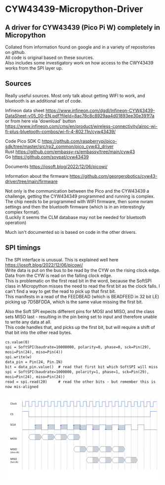 # CYW43439-Micropython-Driver
## A driver for CYW43439 (Pico Pi W) completely in Micropython

Collated from information found on google and in a variety of repositories on github.   
All code is original based on these sources.  
Also includes some investigatory work on how access to the CWY43439 works from the SPI layer up.  


## Sources
Really useful sources. 
Most only talk about getting WIFI to work, and bluetooth is an additional set of code.   


Infineon data sheet
https://www.infineon.com/dgdl/Infineon-CYW43439-DataSheet-v05_00-EN.pdf?fileId=8ac78c8c8929aa4d01893ee30e391f7a    
or from here via 'download' button     
https://www.infineon.com/cms/en/product/wireless-connectivity/airoc-wi-fi-plus-bluetooth-combos/wi-fi-4-802.11n/cyw43439/    

Code
Pico SDK C  https://github.com/raspberrypi/pico-sdk/tree/master/src/rp2_common/pico_cyw43_driver     
Rust        https://github.com/embassy-rs/embassy/tree/main/cyw43     
Go          https://github.com/soypat/cyw43439     

Documents
https://iosoft.blog/2022/12/06/picowi/     

Information about the firmware
https://github.com/georgerobotics/cyw43-driver/tree/main/firmware     


Not only is the communication between the Pico and the CYW43439 a challenge, getting the CYW434349 programmed and running is complex.   
The chip needs to be programmed with WIFI firmware, then some nvram settings and then the bluetooth firmware (which is in an interestingly complex format).   
(Luckily it seems the CLM database may not be needed for bluetooth operation)    

Much isn't documented so is based on code in the other drivers.   

## SPI timings

The SPI interface is unusual. This is explained well here https://iosoft.blog/2022/12/06/picowi/   
Write data is put on the bus to be read by the CYW on the rising clock edge.       
Data from the CYW is read on the falling clock edge.   
This is problematic on the first read bit in the word, because the SoftSPI class in Micropython misses the need to read the first bit as the clock falls. I can't find a way to get the read to pick up that first bit.    
This manifests in a read of the FEEDBEAD (which is BEADFEED in 32 bit LE) picking up 7D5BFDDA, which is the same value missing the first bit.   

Also the Soft SPI expects different pins for MOSI and MISO, and the class sets MISO last - resulting in the pin being set to input and therefore unable to write any data at all.    
This code handles that, and picks up the first bit, but will require a shift of that bit into the other read bytes.   
```
cs.value(0)
spi = SoftSPI(baudrate=10000000, polarity=0, phase=0, sck=Pin(29), mosi=Pin(24), miso=Pin(4))
spi.write(w)
data_pin = Pin(24, Pin.IN)
bit = data_pin.value()  # read that first bit which SoftSPI will miss
spi = SoftSPI(baudrate=1000000, polarity=1, phase=1, sck=Pin(29), mosi=Pin(24), miso=Pin(24))
read = spi.read(20)     # read the other bits - but remember this is now mis-aligned
```

<p align="center">
  <img src="https://github.com/paulhamsh/CYW43439-Micropython-Driver/blob/main/CYW Timing.jpg" width="700" title="Timings">
</p>

